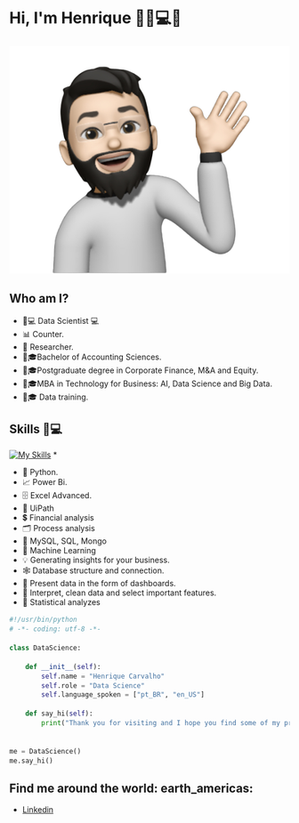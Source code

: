 # **Hi, I'm Henrique** 🙋‍♂️💻👋

###
![GitHub Logo](Avatar01.png)

## Who am I? 

* 🧔💻 Data Scientist 💻
* 📊 Counter.
* 📒 Researcher.
* 🧔🎓Bachelor of Accounting Sciences.
* 🧔🎓Postgraduate degree in Corporate Finance, M&A and Equity.
* 🧔🎓MBA in Technology for Business: AI, Data Science and Big Data.
* 🧔🎓 Data training.

## Skills  🧔💻

[![My Skills](https://skillicons.dev/icons?i=html,css,oracle,python,sqlserver,flutter&perline=3)](https://skillicons.dev)
*
* 🐍 Python.
* 📈 Power Bi.
* 🗄  Excel Advanced.
* 🤖 UiPath
* 💲 Financial analysis
* 🗂 Process analysis
* 💽 MySQL, SQL, Mongo
* 🧠 Machine Learning
* 💡 Generating insights for your business.
* 🕸  Database structure and connection.
* 📶 Present data in the form of dashboards.
* 🤔 Interpret, clean data and select important features.
* 🔢 Statistical analyzes

```python
#!/usr/bin/python
# -*- coding: utf-8 -*-

class DataScience:

    def __init__(self):
        self.name = "Henrique Carvalho"
        self.role = "Data Science"
        self.language_spoken = ["pt_BR", "en_US"]

    def say_hi(self):
        print("Thank you for visiting and I hope you find some of my projects interesting.")


me = DataScience()
me.say_hi()
```

## Find me around the world: earth_americas:

* [Linkedin]( https://www.linkedin.com/in/henriquegod%C3%AA/)
